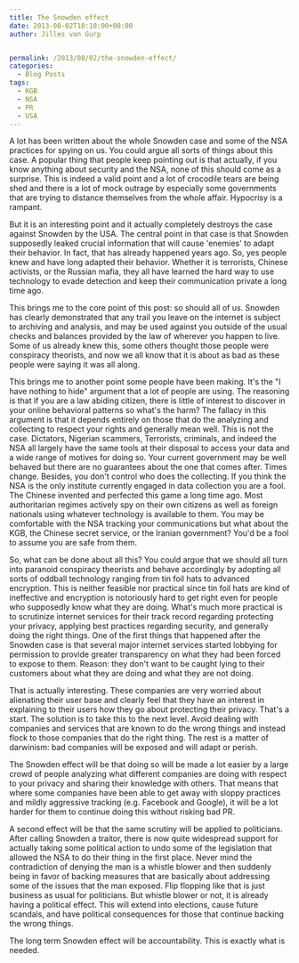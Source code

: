 ```yaml
---
title: The Snowden effect
date: 2013-08-02T10:10:00+00:00
author: Jilles van Gurp


permalink: /2013/08/02/the-snowden-effect/
categories:
  - Blog Posts
tags:
  - KGB
  - NSA
  - PR
  - USA
---
```

A lot has been written about the whole Snowden case and some of the NSA practices for spying on us. You could argue all sorts of things about this case. A popular thing that people keep pointing out is that actually, if you know anything about security and the NSA, none of this should come as a surprise. This is indeed a valid point and a lot of crocodile tears are being shed and there is a lot of mock outrage by especially some governments that are trying to distance themselves from the whole affair. Hypocrisy is a rampant.

But it is an interesting point and it actually completely destroys the case against Snowden by the USA. The central point in that case is that Snowden supposedly leaked crucial information that will cause 'enemies' to adapt their behavior. In fact, that has already happened years ago. So, yes people knew and have long adapted their behavior. Whether it is terrorists, Chinese activists, or the Russian mafia, they all have learned the hard way to use technology to evade detection and keep their communication private a long time ago. 

This brings me to the core point of this post: so should all of us. Snowden has clearly demonstrated that any trail you leave on the internet is subject to archiving and analysis, and may be used against you outside of the usual checks and balances provided by the law of wherever you happen to live. Some of us already knew this, some others thought those people were conspiracy theorists, and now we all know that it is about as bad as these people were saying it was all along.

This brings me to another point some people have been making. It's the "I have nothing to hide" argument that a lot of people are using. The reasoning is that if you are a law abiding citizen, there is little of interest to discover in your online behavioral patterns so what's the harm? The fallacy in this argument is that it depends entirely on those that do the analyzing and collecting to respect your rights and generally mean well. This is not the case. Dictators, Nigerian scammers, Terrorists, criminals, and indeed the NSA all largely have the same tools at their disposal to access your data and a wide range of motives for doing so. Your current government may be well behaved but there are no guarantees about the one that comes after. Times change. Besides, you don't control who does the collecting. If you think the NSA is the only institute currently engaged in data collection you are a fool. The Chinese invented and perfected this game a long time ago. Most authoritarian regimes actively spy on their own citizens as well as foreign nationals using whatever technology is available to them. You may be comfortable with the NSA tracking your communications but what about the KGB, the Chinese secret service, or the Iranian government? You'd be a fool to assume you are safe from them.

So, what can be done about all this? You could argue that we should all turn into paranoid conspiracy theorists and behave accordingly by adopting all sorts of oddball technology ranging from tin   foil hats to advanced encryption. This is neither feasible nor practical since tin foil hats are kind of ineffective and encryption is notoriously hard to get right even for people who supposedly know what they are doing. What's much more practical is to scrutinize internet services for their track record regarding protecting your privacy, applying best practices regarding security, and generally doing the right things. One of the first things that happened after the Snowden case is that several major internet services started lobbying for permission to provide greater transparency on what they had been forced to expose to them. Reason: they don't want to be caught lying to their customers about what they are doing and what they are not doing.

That is actually interesting. These companies are very worried about alienating their user base and clearly feel that they have an interest in explaining to their users how they go about protecting their privacy. That's a start. The solution is to take this to the next level. Avoid dealing with companies and services that are known to do the wrong things and instead flock to those companies that do the right thing. The rest is a matter of darwinism: bad companies will be exposed and will adapt or perish.

The Snowden effect will be that doing so will be made a lot easier by a large crowd of people analyzing what different companies are doing with respect to your privacy and sharing their knowledge with others. That means that where some companies have been able to get away with sloppy practices and mildly aggressive tracking (e.g. Facebook and Google), it will be a lot harder for them to continue doing this without risking bad PR. 

A second effect will be that the same scrutiny will be applied to politicians. After calling Snowden a traitor, there is now quite widespread support for actually taking some political action to undo some of the legislation that allowed the NSA to do their thing in the first place. Never mind the contradiction of denying the man is a whistle blower and then suddenly being in favor of backing measures that are basically about addressing some of the issues that the man exposed. Flip flopping like that is just business as usual for politicians. But whistle blower or not, it is already having a political effect. This will extend into elections, cause future scandals, and have political consequences for those that continue backing the wrong things.

The long term Snowden effect will be accountability. This is exactly what is needed.